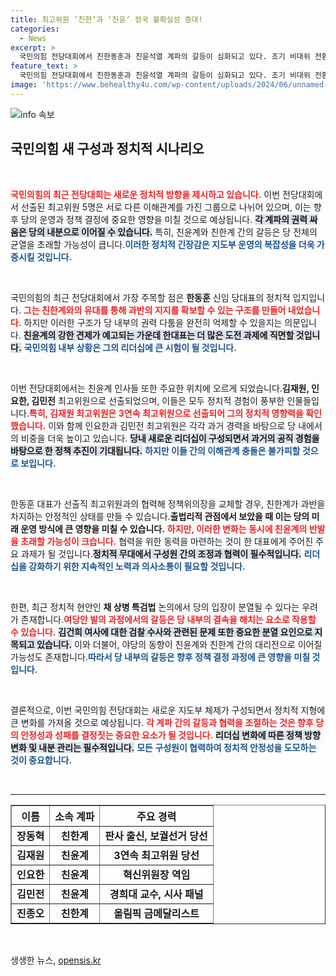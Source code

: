 ```yaml
---
title: 최고위원 ‘친한’과 ‘친윤’ 정국 불확실성 증대!
categories:
  - News
excerpt: >
  국민의힘 전당대회에서 친한동훈과 친윤석열 계파의 갈등이 심화되고 있다. 조기 비대위 전환 시나리오가 불발되면서, 한동훈 체제 아래에서의 지속적 긴장과 충돌이 예고된다. 이대로라면 당내 균열이 불가피할 전망이다.
feature_text: >
  국민의힘 전당대회에서 친한동훈과 친윤석열 계파의 갈등이 심화되고 있다. 조기 비대위 전환 시나리오가 불발되면서, 한동훈 체제 아래에서의 지속적 긴장과 충돌이 예고된다. 이대로라면 당내 균열이 불가피할 전망이다.
image: 'https://www.behealthy4u.com/wp-content/uploads/2024/06/unnamed-file.png'
---
```


<p><img src="https://www.behealthy4u.com/wp-content/uploads/2024/06/unnamed-file.png" alt="info 속보" /></p>

<h2 data-ke-size="size26">국민의힘 새 구성과 정치적 시나리오</h2>

<p data-ke-size="size16">&nbsp;</p>

<p><b><span style="color: #ee2323;">국민의힘의 최근 전당대회는 새로운 정치적 방향을 제시하고 있습니다.</span></b> 이번 전당대회에서 선출된 최고위원 5명은 서로 다른 이해관계를 가진 그룹으로 나뉘어 있으며, 이는 향후 당의 운영과 정책 결정에 중요한 영향을 미칠 것으로 예상됩니다. <b><span style="background-color: #21538527;">각 계파의 권력 싸움은 당의 내분으로 이어질 수 있습니다.</span></b> 특히, 친윤계와 친한계 간의 갈등은 당 전체의 균열을 초래할 가능성이 큽니다.<b><span style="color: #1a5490;">이러한 정치적 긴장감은 지도부 운영의 복잡성을 더욱 가중시킬 것입니다.</span></b></p>

<p data-ke-size="size16">&nbsp;</p>

<p>국민의힘의 최근 전당대회에서 가장 주목할 점은 <b>한동훈</b> 신임 당대표의 정치적 입지입니다. <b><span style="color: #ee2323;">그는 친한계와의 유대를 통해 과반의 지지를 확보할 수 있는 구조를 만들어 내었습니다.</span></b> 하지만 이러한 구조가 당 내부의 권력 다툼을 완전히 억제할 수 있을지는 의문입니다. <b><span style="background-color: #21538527;">친윤계의 강한 견제가 예고되는 가운데 한대표는 더 많은 도전 과제에 직면할 것입니다.</span></b> <b><span style="color: #1a5490;">국민의힘 내부 상황은 그의 리더십에 큰 시험이 될 것입니다.</span></b></p>

<p data-ke-size="size16">&nbsp;</p>

<p>이번 전당대회에서는 친윤계 인사들 또한 주요한 위치에 오르게 되었습니다.<b>김재원, 인요한, 김민전</b> 최고위원으로 선출되었으며, 이들은 모두 정치적 경험이 풍부한 인물들입니다.<b><span style="color: #ee2323;">특히, 김재원 최고위원은 3연속 최고위원으로 선출되어 그의 정치적 영향력을 확인했습니다.</span></b> 이와 함께 인요한과 김민전 최고위원은 각각 과거 경력을 바탕으로 당 내에서의 비중을 더욱 높이고 있습니다. <b><span style="background-color: #21538527;">당내 새로운 리더십이 구성되면서 과거의 공직 경험을 바탕으로 한 정책 추진이 기대됩니다.</span></b> <b><span style="color: #1a5490;">하지만 이들 간의 이해관계 충돌은 불가피할 것으로 보입니다.</span></b></p>

<p data-ke-size="size16">&nbsp;</p>

<p>한동훈 대표가 선출직 최고위원과의 협력해 정책위의장을 교체할 경우, 친한계가 과반을 차지하는 안정적인 상태를 만들 수 있습니다.<b>출법리적 관점에서 보았을 때 이는 당의 미래 운영 방식에 큰 영향을 미칠 수 있습니다.</b> <b><span style="color: #ee2323;">하지만, 이러한 변화는 동시에 친윤계의 반발을 초래할 가능성이 크습니다.</span></b> 협력을 위한 동력을 마련하는 것이 한 대표에게 주어진 주요 과제가 될 것입니다.<b><span style="background-color: #21538527;">정치적 무대에서 구성원 간의 조정과 협력이 필수적입니다.</span></b>  <b><span style="color: #1a5490;">리더십을 강화하기 위한 지속적인 노력과 의사소통이 필요할 것입니다.</span></b></p>

<p data-ke-size="size16">&nbsp;</p>

<p>한편, 최근 정치적 현안인 <b>채 상병 특검법</b> 논의에서 당의 입장이 분열될 수 있다는 우려가 존재합니다.<b><span style="color: #ee2323;">여당안 발의 과정에서의 갈등은 당 내부의 결속을 해치는 요소로 작용할 수 있습니다.</span></b>  <b><span style="background-color: #21538527;">김건희 여사에 대한 검찰 수사와 관련된 문제 또한 중요한 분열 요인으로 지목되고 있습니다.</span></b> 이와 더불어, 야당의 동향이 친윤계와 친한계 간의 대리전으로 이어질 가능성도 존재합니다.<b><span style="color: #1a5490;">따라서 당 내부의 갈등은 향후 정책 결정 과정에 큰 영향을 미칠 것입니다.</span></b></p>

<p data-ke-size="size16">&nbsp;</p>

<p>결론적으로, 이번 국민의힘 전당대회는 새로운 지도부 체제가 구성되면서 정치적 지형에 큰 변화를 가져올 것으로 예상됩니다. <b><span style="color: #ee2323;">각 계파 간의 갈등과 협력을 조절하는 것은 향후 당의 안정성과 성패를 결정짓는 중요한 요소가 될 것입니다.</span></b> <b><span style="background-color: #21538527;">리더십 변화에 따른 정책 방향 변화 및 내분 관리는 필수적입니다.</span></b>  <b><span style="color: #1a5490;">모든 구성원이 협력하여 정치적 안정성을 도모하는 것이 중요합니다.</span></b></p>

<p data-ke-size="size16">&nbsp;</p>

<hr/>

<table style="border-collapse: collapse; width: 100%;" border="1">
    <thead>
        <tr>
            <th style="text-align: center; height: 25px;"><b>이름</b></th>
            <th style="text-align: center; height: 25px;"><b>소속 계파</b></th>
            <th style="text-align: center; height: 25px;"><b>주요 경력</b></th>
        </tr>
    </thead>
    <tbody>
        <tr>
            <td style="text-align: center; height: 17px;"><b>장동혁</b></td>
            <td style="text-align: center; height: 17px;"><b>친한계</b></td>
            <td style="text-align: center; height: 17px;"><b>판사 출신, 보궐선거 당선</b></td>
        </tr>
        <tr>
            <td style="text-align: center; height: 17px;"><b>김재원</b></td>
            <td style="text-align: center; height: 17px;"><b>친윤계</b></td>
            <td style="text-align: center; height: 17px;"><b>3연속 최고위원 당선</b></td>
        </tr>
        <tr>
            <td style="text-align: center; height: 17px;"><b>인요한</b></td>
            <td style="text-align: center; height: 17px;"><b>친윤계</b></td>
            <td style="text-align: center; height: 17px;"><b>혁신위원장 역임</b></td>
        </tr>
        <tr>
            <td style="text-align: center; height: 17px;"><b>김민전</b></td>
            <td style="text-align: center; height: 17px;"><b>친윤계</b></td>
            <td style="text-align: center; height: 17px;"><b>경희대 교수, 시사 패널</b></td>
        </tr>
        <tr>
            <td style="text-align: center; height: 17px;"><b>진종오</b></td>
            <td style="text-align: center; height: 17px;"><b>친한계</b></td>
            <td style="text-align: center; height: 17px;"><b>올림픽 금메달리스트</b></td>
        </tr>
    </tbody>
</table>

<p data-ke-size="size16">&nbsp;</p>
생생한 뉴스, <a href="https://opensis.kr" rel="dofollow">opensis.kr</a>


